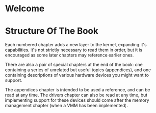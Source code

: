 # Welcome



# Structure Of The Book

Each numbered chapter adds a new layer to the kernel, expanding it's capabilities. It's not strictly necessary to read them in order, but it is encouraged as some later chapters may reference earlier ones. 

There are also a pair of special chapters at the end of the book: one containing a series of unrelated but useful topics (appendices), and one containing descriptions of various hardware devices you might want to support.

The appendices chapter is intended to be used a reference, and can be read at any time. The drivers chapter can also be read at any time, but implementing support for these devices should come after the memory management chapter (when a VMM has been implemented).
